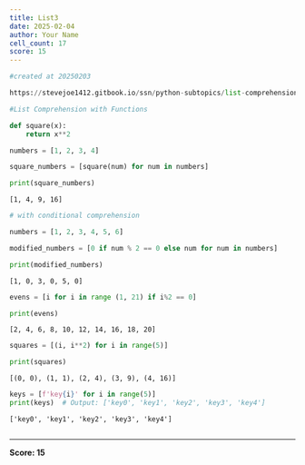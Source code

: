 ```yaml
---
title: List3
date: 2025-02-04
author: Your Name
cell_count: 17
score: 15
---
```


```python
#created at 20250203
```


```python
https://stevejoe1412.gitbook.io/ssn/python-subtopics/list-comprehensions
```


```python
#List Comprehension with Functions
```


```python
def square(x):
    return x**2
```


```python
numbers = [1, 2, 3, 4]
```


```python
square_numbers = [square(num) for num in numbers]
```


```python
print(square_numbers)
```

    [1, 4, 9, 16]



```python
# with conditional comprehension
```


```python
numbers = [1, 2, 3, 4, 5, 6]
```


```python
modified_numbers = [0 if num % 2 == 0 else num for num in numbers]
```


```python
print(modified_numbers)
```

    [1, 0, 3, 0, 5, 0]



```python
evens = [i for i in range (1, 21) if i%2 == 0]
```


```python
print(evens)
```

    [2, 4, 6, 8, 10, 12, 14, 16, 18, 20]



```python
squares = [(i, i**2) for i in range(5)]
```


```python
print(squares)
```

    [(0, 0), (1, 1), (2, 4), (3, 9), (4, 16)]



```python
keys = [f'key{i}' for i in range(5)]
print(keys)  # Output: ['key0', 'key1', 'key2', 'key3', 'key4']
```

    ['key0', 'key1', 'key2', 'key3', 'key4']



```python

```


---
**Score: 15**